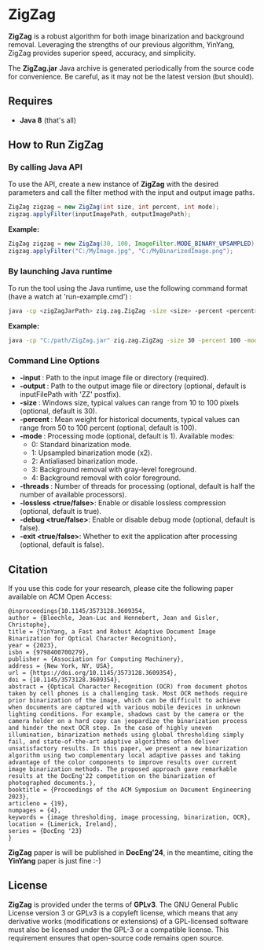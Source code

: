 
# **ZigZag**

**ZigZag** is a robust algorithm for both image binarization and background removal. Leveraging the strengths of our previous algorithm, YinYang, ZigZag provides superior speed, accuracy, and simplicity.

The **ZigZag.jar** Java archive is generated periodically from the source code for convenience. Be careful, as it may not be the latest version (but should).

## **Requires**

- **Java 8** (that's all)

## **How to Run ZigZag**

### **By calling Java API**

To use the API, create a new instance of **ZigZag** with the desired parameters and call the filter method with the input and output image paths.

```java
ZigZag zigzag = new ZigZag(int size, int percent, int mode);
zigzag.applyFilter(inputImagePath, outputImagePath);
```

**Example:**

```java
ZigZag zigzag = new ZigZag(30, 100, ImageFilter.MODE_BINARY_UPSAMPLED);
zigzag.applyFilter("C:/MyImage.jpg", "C:/MyBinarizedImage.png");
```

### **By launching Java runtime**

To run the tool using the Java runtime, use the following command format (have a watch at 'run-example.cmd') :

```sh
java -cp <zigZagJarPath> zig.zag.ZigZag -size <size> -percent <percent> -mode <mode> -threads <threads> -input <inputFilePath> [-output <outputFilePath>] [-debug <true/false>] [-exit <true/false>]
```

**Example:**

```sh
java -cp "C:/path/ZigZag.jar" zig.zag.ZigZag -size 30 -percent 100 -mode 3 -threads 4 -input "C:/path/MyImage.jpg" -output "C:/path/MyBinarizedImage.png"
```

### **Command Line Options**

- **-input <inputFilePath>**: Path to the input image file or directory (required).
- **-output <outputFilePath>**: Path to the output image file or directory (optional, default is inputFilePath with 'ZZ' postfix).
- **-size <size>**: Windows size, typical values can range from 10 to 100 pixels (optional, default is 30).
- **-percent <percent>**: Mean weight for historical documents, typical values can range from 50 to 100 percent (optional, default is 100).
- **-mode <mode>**: Processing mode (optional, default is 1). Available modes:
  - 0: Standard binarization mode.
  - 1: Upsampled binarization mode (x2).
  - 2: Antialiased binarization mode.
  - 3: Background removal with gray-level foreground.
  - 4: Background removal with color foreground.
- **-threads <threads>**: Number of threads for processing (optional, default is half the number of available processors).
- **-lossless <true/false>**: Enable or disable lossless compression (optional, default is true). 
- **-debug <true/false>**: Enable or disable debug mode (optional, default is false).
- **-exit <true/false>**: Whether to exit the application after processing (optional, default is false).

## **Citation**

If you use this code for your research, please cite the following paper available on ACM Open Access:

```
@inproceedings{10.1145/3573128.3609354,
author = {Bloechle, Jean-Luc and Hennebert, Jean and Gisler, Christophe},
title = {YinYang, a Fast and Robust Adaptive Document Image Binarization for Optical Character Recognition},
year = {2023},
isbn = {9798400700279},
publisher = {Association for Computing Machinery},
address = {New York, NY, USA},
url = {https://doi.org/10.1145/3573128.3609354},
doi = {10.1145/3573128.3609354},
abstract = {Optical Character Recognition (OCR) from document photos taken by cell phones is a challenging task. Most OCR methods require prior binarization of the image, which can be difficult to achieve when documents are captured with various mobile devices in unknown lighting conditions. For example, shadows cast by the camera or the camera holder on a hard copy can jeopardize the binarization process and hinder the next OCR step. In the case of highly uneven illumination, binarization methods using global thresholding simply fail, and state-of-the-art adaptive algorithms often deliver unsatisfactory results. In this paper, we present a new binarization algorithm using two complementary local adaptive passes and taking advantage of the color components to improve results over current image binarization methods. The proposed approach gave remarkable results at the DocEng'22 competition on the binarization of photographed documents.},
booktitle = {Proceedings of the ACM Symposium on Document Engineering 2023},
articleno = {19},
numpages = {4},
keywords = {image thresholding, image processing, binarization, OCR},
location = {Limerick, Ireland},
series = {DocEng '23}
}
```

**ZigZag** paper is will be published in **DocEng'24**, in the meantime, citing the **YinYang** paper is just fine :-)

## **License**

**ZigZag** is provided under the terms of **GPLv3**. The GNU General Public License version 3 or GPLv3 is a copyleft license, which means that any derivative works (modifications or extensions) of a GPL-licensed software must also be licensed under the GPL-3 or a compatible license. This requirement ensures that open-source code remains open source.
